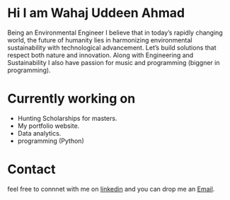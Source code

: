 # Hi I am Wahaj Uddeen Ahmad
Being an Environmental Engineer I believe that in today’s rapidly changing world, the future of humanity lies in harmonizing environmental sustainability with technological advancement. Let’s build solutions that respect both nature and innovation. Along with Engineering and Sustainability I also have passion for music and programming (biggner in programming).
# Currently working on
* Hunting Scholarships for masters.
* My portfolio website.
* Data analytics.
* programming (Python)
# Contact
feel free to connnet with me on [linkedin](https://www.linkedin.com/in/wahaj-uddeen-ahmad-503201172) and you can drop me an [Email](wahajkhanahmad@gmail.com).
